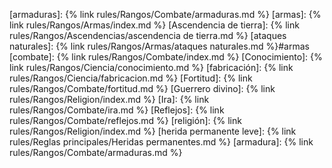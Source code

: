 [armaduras]: {% link rules/Rangos/Combate/armaduras.md %}
[armas]: {% link rules/Rangos/Armas/index.md %}
[Ascendencia de tierra]: {% link rules/Rangos/Ascendencias/ascendencia de tierra.md %}
[ataques naturales]: {% link rules/Rangos/Armas/ataques naturales.md %}#armas
[combate]: {% link rules/Rangos/Combate/index.md %}
[Conocimiento]: {% link rules/Rangos/Ciencia/conocimiento.md %}
[fabricación]: {% link rules/Rangos/Ciencia/fabricacion.md %}
[Fortitud]: {% link rules/Rangos/Combate/fortitud.md %}
[Guerrero divino]: {% link rules/Rangos/Religion/index.md %}
[Ira]: {% link rules/Rangos/Combate/ira.md %}
[Reflejos]: {% link rules/Rangos/Combate/reflejos.md %}
[religión]: {% link rules/Rangos/Religion/index.md %}
[herida permanente leve]: {% link rules/Reglas principales/Heridas permanentes.md %}
[armadura]: {% link rules/Rangos/Combate/armaduras.md %}
